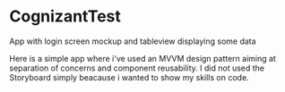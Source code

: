 # CognizantTest
App with login screen mockup and tableview displaying some data

Here is a simple app where i've used an MVVM design pattern aiming at separation of concerns and component reusability.
I did not used the Storyboard simply beacause i wanted to show my skills on code.
